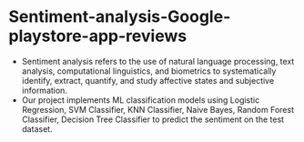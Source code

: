 # Sentiment-analysis-Google-playstore-app-reviews

- Sentiment analysis refers to the use of natural language processing, text analysis, computational linguistics, and biometrics to systematically identify, extract, quantify, and study affective states and subjective information.
- Our project implements ML classification models using Logistic Regression, SVM Classifier, KNN Classifier, Naive Bayes, Random Forest Classifier, Decision Tree Classifier to predict the sentiment on the test dataset.
